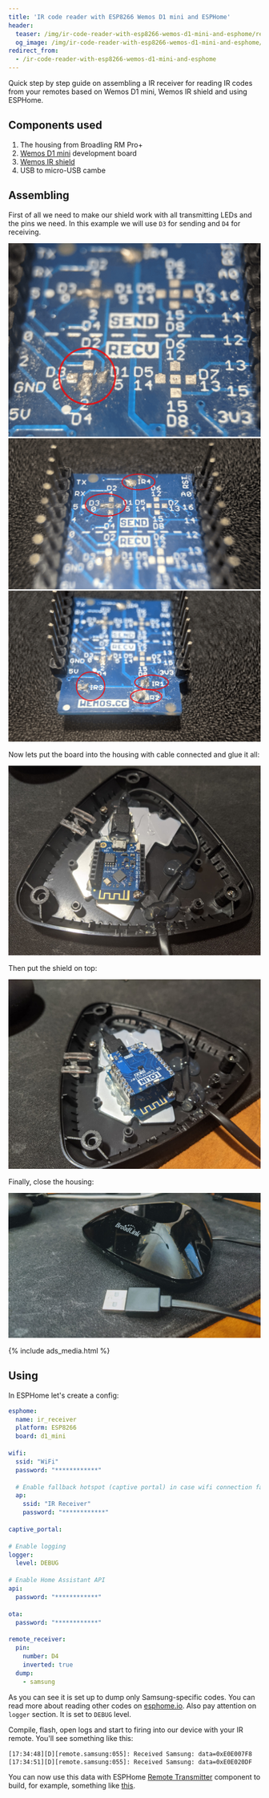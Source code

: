 ```yaml
---
title: 'IR code reader with ESP8266 Wemos D1 mini and ESPHome'
header:
  teaser: /img/ir-code-reader-with-esp8266-wemos-d1-mini-and-esphome/ready.jpg
  og_image: /img/ir-code-reader-with-esp8266-wemos-d1-mini-and-esphome/ready.jpg
redirect_from:
  - /ir-code-reader-with-esp8266-wemos-d1-mini-and-esphome
---
```


Quick step by step guide on assembling a IR receiver for reading IR codes from your remotes based on Wemos D1 mini, Wemos IR shield and using ESPHome.

## Components used
1. The housing from Broadling RM Pro+
2. [Wemos D1 mini](https://www.wemos.cc/en/latest/d1/d1_mini.html) development board
3. [Wemos IR shield](https://www.wemos.cc/en/latest/d1_mini_shield/ir.html)
4. USB to micro-USB cambe

## Assembling
First of all we need to make our shield work with all transmitting LEDs and the pins we need. In this example we will use `D3` for sending and `D4` for receiving.

![image](/img/ir-code-reader-with-esp8266-wemos-d1-mini-and-esphome/d4_ir_recv.png)
![image](/img/ir-code-reader-with-esp8266-wemos-d1-mini-and-esphome/shield_contacts_2.jpg)
![image](/img/ir-code-reader-with-esp8266-wemos-d1-mini-and-esphome/shield_contacts_1.jpg)

Now lets put the board into the housing with cable connected and glue it all:

![image](/img/ir-code-reader-with-esp8266-wemos-d1-mini-and-esphome/d1_mini.jpg)

Then put the shield on top:

![image](/img/ir-code-reader-with-esp8266-wemos-d1-mini-and-esphome/shield.jpg)

Finally, close the housing:

![image](/img/ir-code-reader-with-esp8266-wemos-d1-mini-and-esphome/ready.jpg)

{% include ads_media.html %}

## Using
In ESPHome let's create a config:

```yaml
esphome:
  name: ir_receiver
  platform: ESP8266
  board: d1_mini

wifi:
  ssid: "WiFi"
  password: "************"

  # Enable fallback hotspot (captive portal) in case wifi connection fails
  ap:
    ssid: "IR Receiver"
    password: "************"

captive_portal:

# Enable logging
logger:
  level: DEBUG

# Enable Home Assistant API
api:
  password: "************"

ota:
  password: "************"

remote_receiver:
  pin:
    number: D4
    inverted: true
  dump:
    - samsung
```

As you can see it is set up to dump only Samsung-specific codes. You can read more about reading other codes on [esphome.io](https://esphome.io/components/remote_receiver.html). Also pay attention on `logger` section. It is set to `DEBUG` level.

Compile, flash, open logs and start to firing into our device with your IR remote. You'll see something like this:
```
[17:34:48][D][remote.samsung:055]: Received Samsung: data=0xE0E007F8
[17:34:51][D][remote.samsung:055]: Received Samsung: data=0xE0E020DF
```

You can now use this data with ESPHome [Remote Transmitter](https://esphome.io/components/remote_transmitter.html) component to build, for example, something like [this](/building-wifi-ir-remote-control-for-any-tv-with-esp8266-and-esphome).